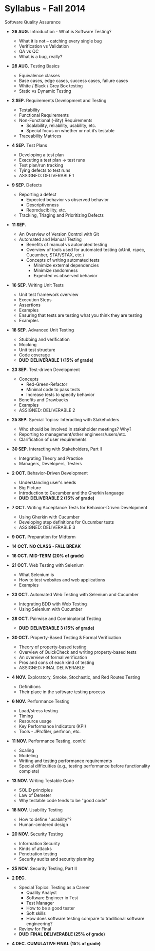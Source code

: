 # Syllabus - Fall 2014
Software Quality Assurance

* **26 AUG.** Introduction - What is Software Testing?
  * What it is not – catching every single bug
  * Verification vs Validation
  * QA vs QC
  * What is a bug, really?

* **28 AUG.** Testing Basics
  * Equivalence classes
  * Base cases, edge cases,  success cases, failure cases
  * White / Black / Grey Box testing
  * Static vs Dynamic Testing

* **2 SEP.** Requirements Development and Testing
  * Testability
  * Functional Requirements
  * Non-Functional (-ility) Requirements
    * Scalability, reliability, usability, etc.
    * Special focus on whether or not it’s testable
  * Traceability Matrices

* **4 SEP.** Test Plans
  * Developing a test plan
  * Executing a test plan -> test runs
  * Test plan/run tracking
  * Tying defects to test runs
  * ASSIGNED: DELIVERABLE 1

* **9 SEP.** Defects
  * Reporting a defect
    * Expected behavior vs observed behavior
    * Descriptiveness
    * Reproducibility, etc.
  * Tracking, Triaging and Prioritizing Defects

* **11 SEP.**
  * An Overview of Version Control with Git  
  * Automated and Manual Testing
    * Benefits of manual vs automated testing
    * Overview of tools used for automated testing (xUnit, rspec, Cucumber, STAF/STAX, etc.)
    * Concepts of writing automated tests
      * Minimize external dependencies
      * Minimize randomness
      * Expected vs observed behavior

* **16 SEP.** Writing Unit Tests
  * Unit test framework overview
  * Execution Steps
  * Assertions
  * Examples
  * Ensuring that tests are testing what you think they are testing
  * Examples

* **18 SEP.** Advanced Unit Testing
  * Stubbing and verification
  * Mocking
  * Unit test structure
  * Code coverage
  * **DUE: DELIVERABLE 1 (15% of grade)**

* **23 SEP.** Test-driven Development
  * Concepts
    * Red-Green-Refactor
    * Minimal code to pass tests
    * Increase tests to specify behavior
  * Benefits and Drawbacks
  * Examples
  * ASSIGNED: DELIVERABLE 2

* **25 SEP.** Special Topics: Interacting with Stakeholders
  * Who should be involved in stakeholder meetings?  Why?
  * Reporting to management/other engineers/users/etc.
  * Clarification of user requirements

* **30 SEP.** Interacting with Stakeholders, Part II
  * Integrating Theory and Practice
  * Managers, Developers, Testers

* **2 OCT.** Behavior-Driven Development
  * Understanding user's needs
  * Big Picture
  * Introduction to Cucumber and the Gherkin language
  * **DUE: DELIVERABLE 2 (15% of grade)**

* **7 OCT.** Writing Acceptance Tests for Behavior-Driven Development
  * Using Gherkin with Cucumber
  * Developing step definitions for Cucumber tests
  * ASSIGNED: DELIVERABLE 3

* **9 OCT.** Preparation for Midterm

* **14 OCT.** **NO CLASS - FALL BREAK**

* **16 OCT.** **MID-TERM (20% of grade)**

* **21 OCT.** Web Testing with Selenium
  * What Selenium is
  * How to test websites and web applications
  * Examples

* **23 OCT.** Automated Web Testing with Selenium and Cucumber
  * Integrating BDD with Web Testing
  * Using Selenium with Cucumber

* **28 OCT.** Pairwise and Combinatorial Testing
  * **DUE: DELIVERABLE 3 (15% of grade)**

* **30 OCT.** Property-Based Testing & Formal Verification
  * Theory of property-based testing
  * Overview of QuickCheck and writing property-based tests
  * An overview of formal verification
  * Pros and cons of each kind of testing
  * ASSIGNED: FINAL DELIVERABLE

* **4 NOV.** Exploratory, Smoke, Stochastic, and Red Routes Testing
  * Definitions
  * Their place in the software testing process

* **6 NOV.** Performance Testing
  * Load/stress testing
  * Timing
  * Resource usage
  * Key Performance Indicators (KPI)
  * Tools - JProfiler, perfmon, etc.

* **11 NOV.** Performance Testing, cont'd
  * Scaling
  * Modeling
  * Writing and testing performance requirements
  * Special difficulties (e.g., testing performance before functionality complete)

* **13 NOV.** Writing Testable Code
  * SOLID principles
  * Law of Demeter
  * Why testable code tends to be "good code"

* **18 NOV.** Usability Testing
  * How to define "usability"?
  * Human-centered design

* **20 NOV.** Security Testing
  * Information Security
  * Kinds of attacks
  * Penetration testing
  * Security audits and security planning

* **25 NOV.** Security Testing, Part II

* **2 DEC.**
  * Special Topics: Testing as a Career
    * Quality Analyst
    * Software Engineer in Test
    * Test Manager
    * How to be a good tester
    * Soft skills
    * How does software testing compare to traditional software engineering?
  * Review for Final
  * **DUE: FINAL DELIVERABLE (25% of grade)**

* **4 DEC.** **CUMULATIVE FINAL (15% of grade)**
